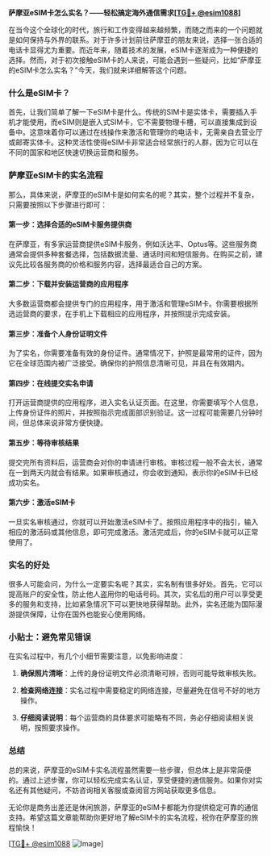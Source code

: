 **萨摩亚eSIM卡怎么实名？——轻松搞定海外通信需求[[TG💪+ @esim1088](https://t.me/s/esim1088)]**

在当今这个全球化的时代，旅行和工作变得越来越频繁，而随之而来的一个问题就是如何保持与外界的联系。对于许多计划前往萨摩亚的朋友来说，选择一张合适的电话卡显得尤为重要。而近年来，随着技术的发展，eSIM卡逐渐成为一种便捷的选择。然而，对于初次接触eSIM卡的人来说，可能会遇到一些疑问，比如“萨摩亚的eSIM卡怎么实名？”今天，我们就来详细解答这个问题。

### 什么是eSIM卡？

首先，让我们简单了解一下eSIM卡是什么。传统的SIM卡是实体卡，需要插入手机才能使用，而eSIM则是嵌入式SIM卡，它不需要物理卡槽，可以直接集成到设备中。这意味着你可以通过在线操作来激活和管理你的电话卡，无需亲自去营业厅或邮寄实体卡。这种灵活性使得eSIM卡非常适合经常旅行的人群，因为它可以在不同的国家和地区快速切换运营商和服务。

### 萨摩亚eSIM卡的实名流程

那么，具体来说，萨摩亚的eSIM卡是如何实名的呢？其实，整个过程并不复杂，只需要按照以下步骤进行即可：

#### 第一步：选择合适的eSIM卡服务提供商

在萨摩亚，有多家运营商提供eSIM卡服务，例如沃达丰、Optus等。这些服务商通常会提供多种套餐选择，包括数据流量、通话时间和短信服务。在购买之前，建议先比较各服务商的价格和服务内容，选择最适合自己的方案。

#### 第二步：下载并安装运营商的应用程序

大多数运营商都会提供专门的应用程序，用于激活和管理eSIM卡。你需要根据所选运营商的要求，在手机上下载相应的应用程序，并按照提示完成安装。

#### 第三步：准备个人身份证明文件

为了实名，你需要准备有效的身份证件。通常情况下，护照是最常用的证件，因为它在全球范围内被广泛接受。确保你的护照信息清晰可见，并且在有效期内。

#### 第四步：在线提交实名申请

打开运营商提供的应用程序，进入实名认证页面。在这里，你需要填写个人信息，上传身份证件的照片，并按照指示完成面部识别验证。这一过程可能需要几分钟时间，但总体来说非常方便快捷。

#### 第五步：等待审核结果

提交完所有资料后，运营商会对你的申请进行审核。审核过程一般不会太长，通常在一到两天内就会有结果。如果审核通过，你会收到通知，表示你的eSIM卡已经成功实名。

#### 第六步：激活eSIM卡

一旦实名审核通过，你就可以开始激活eSIM卡了。按照应用程序中的指引，输入相应的激活码或其他信息，即可完成激活。激活完成后，你的eSIM卡就可以正常使用了。

### 实名的好处

很多人可能会问，为什么一定要实名呢？其实，实名制有很多好处。首先，它可以提高账户的安全性，防止他人盗用你的电话号码。其次，实名后的用户可以享受更多的服务和支持，比如紧急情况下可以更快地获得帮助。此外，实名还能为国际漫游提供保障，让你在国外也能安心使用网络。

### 小贴士：避免常见错误

在实名过程中，有几个小细节需要注意，以免影响进度：

1. **确保照片清晰**：上传的身份证明文件必须清晰可辨，否则可能导致审核失败。
   
2. **检查网络连接**：实名过程中需要稳定的网络连接，尽量避免在信号不好的地方操作。

3. **仔细阅读说明**：每个运营商的具体要求可能略有不同，务必仔细阅读相关说明，按照要求操作。

### 总结

总的来说，萨摩亚的eSIM卡实名流程虽然需要一些步骤，但总体上是非常简便的。通过上述步骤，你可以轻松完成实名认证，享受便捷的通信服务。如果你对实名还有其他疑问，不妨咨询相关客服或查阅官方网站获取更多信息。

无论你是商务出差还是休闲旅游，萨摩亚的eSIM卡都能为你提供稳定可靠的通信支持。希望这篇文章能帮助你更好地了解eSIM卡的实名流程，祝你在萨摩亚的旅程愉快！

[[TG💪+ @esim1088](https://t.me/s/esim1088) ![Image](https://i.postimg.cc/4NQfJmqS/Snipaste-2025-05-13-00-14-12.png)]